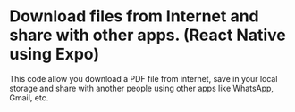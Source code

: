 ﻿# Download files from Internet and share with other apps. (React Native using Expo)

This code allow you download a PDF file from internet, save in your local storage and share with another people using other apps like WhatsApp, Gmail, etc.
